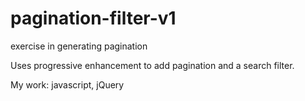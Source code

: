# pagination-filter-v1
exercise in generating pagination

Uses progressive enhancement to add pagination and a search filter.

My work: javascript, jQuery
